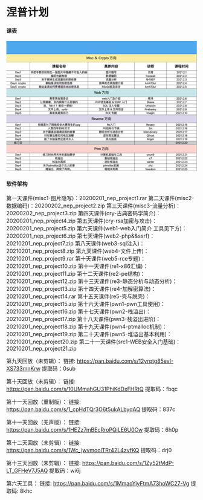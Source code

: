# 涅普计划



#### 课表
![](kebiao.png)

#### 软件架构

第一天课件(misc1-图片隐写)：20200201_nep_project1.rar
第二天课件(misc2-数据编码)：20200202_nep_project2.zip
第三天课件(misc3-流量分析)：20200202_nep_project3.zip
第四天课件(cry-古典密码学简介)：20200201_nep_project4.zip
第五天课件(cry-rsa加密与攻击)：20200201_nep_project5.zip
第六天课件(web1-web入门简介 工具见下方)：20200201_nep_project6.zip
第七天课件(web2-php&&ssrf)：20210201_nep_project7.zip
第八天课件(web3-sql注入)：20210201_nep_project8.zip
第九天课件(web4-文件上传)：20210201_nep_project9.rar
第十天课件(web5-rce专题)：20210201_nep_project10.zip
第十一天课件(re1-x86汇编)：20210201_nep_project11.zip
第十二天课件(re2-pe结构)：20210201_nep_project12.zip
第十三天课件(re3-静态分析与动态分析)：20210201_nep_project13.zip
第十四天课件(re4-加解密算法)：20210201_nep_project14.rar
第十五天课件(re5-壳与脱壳)：20210201_nep_project15.zip
第十六天课件(pwn1-pwn工具使用)：20210201_nep_project16.zip
第十七天课件(pwn2-栈溢出)：20210201_nep_project17.zip
第十八天课件(pwn3-栈溢出进阶)：20210201_nep_project18.zip
第十九天课件(pwn4-ptmalloc机制)：20210201_nep_project19.zip
第二十天课件(pwn5-堆溢出基本利用)：20210201_nep_project20.zip
第二十一天课件(src1-WEB安全入门基础)：20210201_nep_project21.zip


第九天回放（未剪辑）：
链接: https://pan.baidu.com/s/12yrptg85evI-XS733mnKrw
提取码：0sub


第十天回放（未剪辑）：
链接: https://pan.baidu.com/s/10UMmahGU31PhiKdDxFHRtQ
提取码：fbqc


第十一天回放（重制版）：
链接: https://pan.baidu.com/s/1_cpHdTQr3O6t5ukALbyqAQ
提取码：837c


第十一天回放（无声版）：
链接: https://pan.baidu.com/s/1HEZz7mBEcRroPQiLE6U0Cw
提取码：6h0p


第十二天回放（未剪辑）：
链接: https://pan.baidu.com/s/1Wc_jwvmoolTRr42L4zvfKQ
提取码：drj0


第十三天回放（未剪辑）：
链接: https://pan.baidu.com/s/1Zy52tMdP-LT_GFHeV7J5AQ
提取码：wi6j


第六天工具：
链接: https://pan.baidu.com/s/1MmaoYiyFtmA73hoWC27-Vg
提取码: 8khc